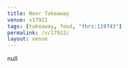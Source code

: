 ```yaml
---
title: Noor Takeaway
venue: v17922
tags: [takeaway, food, "fhrs:119743"]
permalink: /v/17922/
layout: venue
---
```

null